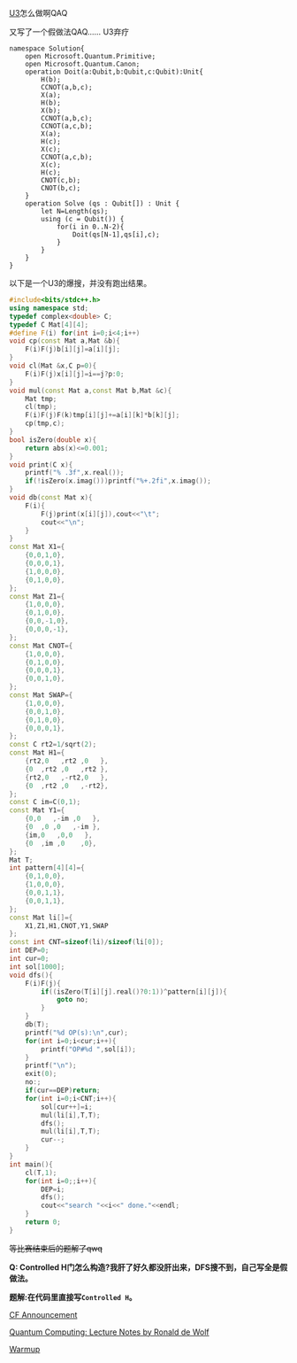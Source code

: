 [U3](https://codeforces.com/contest/1115/problem/U3)怎么做啊QAQ

又写了一个假做法QAQ…… U3弃疗

<fold-block title="假做法">

```qs
namespace Solution{
    open Microsoft.Quantum.Primitive;
    open Microsoft.Quantum.Canon;
	operation Doit(a:Qubit,b:Qubit,c:Qubit):Unit{
		H(b);
		CCNOT(a,b,c);
		X(a);
		H(b);
		X(b);
		CCNOT(a,b,c);
		CCNOT(a,c,b);
		X(a);
		H(c);
		X(c);
		CCNOT(a,c,b);
		X(c);
		H(c);
		CNOT(c,b);
		CNOT(b,c);
	}
    operation Solve (qs : Qubit[]) : Unit {
		let N=Length(qs);
		using (c = Qubit()) {
			for(i in 0..N-2){
				Doit(qs[N-1],qs[i],c);
			}
		}
    }
}
```

</fold-block>

以下是一个U3的爆搜，并没有跑出结果。

<fold-block title="爆搜">

```cpp
#include<bits/stdc++.h>
using namespace std;
typedef complex<double> C;
typedef C Mat[4][4];
#define F(i) for(int i=0;i<4;i++)
void cp(const Mat a,Mat &b){
	F(i)F(j)b[i][j]=a[i][j];
}
void cl(Mat &x,C p=0){
	F(i)F(j)x[i][j]=i==j?p:0;
}
void mul(const Mat a,const Mat b,Mat &c){
	Mat tmp;
	cl(tmp);
	F(i)F(j)F(k)tmp[i][j]+=a[i][k]*b[k][j];
	cp(tmp,c);
}
bool isZero(double x){
	return abs(x)<=0.001;
}
void print(C x){
	printf("% .3f",x.real());
	if(!isZero(x.imag()))printf("%+.2fi",x.imag());
}
void db(const Mat x){
	F(i){
		F(j)print(x[i][j]),cout<<"\t";
		cout<<"\n";
	}
}
const Mat X1={
	{0,0,1,0},
	{0,0,0,1},
	{1,0,0,0},
	{0,1,0,0},
};
const Mat Z1={
	{1,0,0,0},
	{0,1,0,0},
	{0,0,-1,0},
	{0,0,0,-1},
};
const Mat CNOT={
	{1,0,0,0},
	{0,1,0,0},
	{0,0,0,1},
	{0,0,1,0},
};
const Mat SWAP={
	{1,0,0,0},
	{0,0,1,0},
	{0,1,0,0},
	{0,0,0,1},
};
const C rt2=1/sqrt(2);
const Mat H1={
	{rt2,0   ,rt2 ,0   },
	{0  ,rt2 ,0   ,rt2 },
	{rt2,0   ,-rt2,0   },
	{0  ,rt2 ,0	  ,-rt2},
};
const C im=C(0,1);
const Mat Y1={
	{0,0   ,-im ,0   },
	{0  ,0 ,0   ,-im },
	{im,0   ,0,0   },
	{0  ,im ,0	  ,0},
};
Mat T;
int pattern[4][4]={
	{0,1,0,0},
	{1,0,0,0},
	{0,0,1,1},
	{0,0,1,1},
};
const Mat li[]={
	X1,Z1,H1,CNOT,Y1,SWAP
};
const int CNT=sizeof(li)/sizeof(li[0]);
int DEP=0;
int cur=0;
int sol[1000];
void dfs(){
	F(i)F(j){
		if((isZero(T[i][j].real()?0:1))^pattern[i][j]){
			goto no;
		}
	}
	db(T);
	printf("%d OP(s):\n",cur);
	for(int i=0;i<cur;i++){
		printf("OP#%d ",sol[i]);
	}
	printf("\n");
	exit(0);
	no:;
	if(cur==DEP)return;
	for(int i=0;i<CNT;i++){
		sol[cur++]=i;
		mul(li[i],T,T);
		dfs();
		mul(li[i],T,T);
		cur--;
	}
}
int main(){
	cl(T,1);
	for(int i=0;;i++){
		DEP=i;
		dfs();
		cout<<"search "<<i<<" done."<<endl;
	}
	return 0;
}
```

</fold-block>

~~等比赛结束后的题解了qwq~~

**Q: Controlled H门怎么构造?我肝了好久都没肝出来，DFS搜不到，自己写全是假做法。**

**题解:在代码里直接写`Controlled H`。**

[CF Announcement](https://codeforces.com/blog/entry/65063)

[Quantum Computing: Lecture Notes by Ronald de Wolf](https://homepages.cwi.nl/~rdewolf/qcnotes.pdf)

[Warmup](https://codeforces.com/contest/1115)
